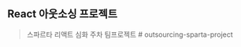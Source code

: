 ## React 아웃소싱 프로젝트

> 스파르타 리액트 심화 주차 팀프로젝트
#   o u t s o u r c i n g - s p a r t a - p r o j e c t  
 